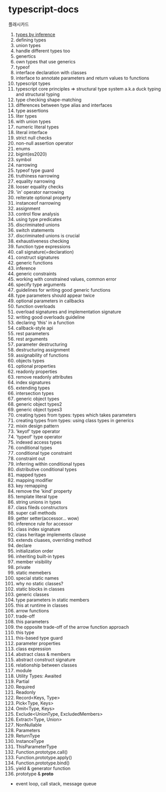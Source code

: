 # typescript-docs

플래시카드

1. [types by inference](https://user-images.githubusercontent.com/59950687/236708078-0c8b7b16-5bc6-42ca-a9c3-a6300f75bddc.png)
2. defining types
3. union types
4. handle different types too
5. genertics
6. own types that use generics
7. typeof
8. interface declaration with classes
9. interface to annotate parameters and return values to functions
10. typescript types
11. typescript core principles => structural type system a.k.a duck typing and structural typing
12. type checking shape-matching
13. differences between type alias and interfaces
14. type assertions
15. liter types
16. with union types
17. numeric literal types
18. literal interface
19. strict null checks
20. non-null assertion operator
21. enums
22. bigint(es2020)
23. symbol
24. narrowing
25. typeof type guard
26. truthiness narrowing
27. equality narrowing
28. looser equality checks
29. 'in' operator narrowing
30. reiterate optional property
31. instanceof narrowing
32. assignment
33. control flow analysis
34. using type predicates
35. discriminated unions
36. switch statements
37. discriminated unions is crucial
38. exhaustiveness checking
39. function type expressions
40. call signature(=declaration)
41. construct signatures
42. generic functions
43. inference
44. generic constraints
45. working with constrained values, common error
46. specify type arguments
47. guidelines for writing good generic functions
48. type parameters should appear twice
49. optional parameters in callbacks
50. function overloads
51. overload signatures and implementation signature
52. writing good overloads guideline
53. declaring 'this' in a function
54. callback-style api
55. rest parameters
56. rest arguments
57. parameter destructuring
58. destructuring assignment
59. assignability of functions
60. objects types
61. optional properties
62. readonly properties
63. remove readonly attributes
64. index signatures
65. extending types
66. intersection types
67. generic object types
68. generic object types2
69. generic object types3
70. creating types from types: types which takes parameters
71. creating types from types: using class types in generics
72. mixin design pattern
73. 'keyof' type operator
74. 'typeof' type operator
75. indexed access types
76. conditional types
77. conditional type constraint
78. constraint out
79. inferring within conditional types
80. distributive conditional types
81. mapped types
82. mapping modifier
83. key remapping
84. remove the 'kind' property
85. template literal type
86. string unions in types
87. class fileds constructors
88. super call methods
89. getter setter(accessor... wow)
90. inference rule for accessor
91. class index signature
92. class heritage implements clause
93. extends cluases, overriding method
94. declare
95. initialization order
96. inheriting built-in types
97. member visibility
98. private
99. static memebers
100. special static names
101. why no static classes?
102. static blocks in classes
103. generic classes
104. type parameters in static members
105. this at runtime in classes
106. arrow functions
107. trade-off
108. this parameters
109. the opposite trade-off of the arrow function approach
110. this type
111. this-based type guard
112. parameter properties
113. class expression
114. abstract class & members
115. abstract construct signature
116. relationship between classes
117. module
118. Utility Types: Awaited<Type>
119. Partial<Type>
120. Required<Type>
121. Readonly<Type>
122. Record<Keys, Type>
123. Pick<Type, Keys>
124. Omit<Type, Keys>
125. Exclude<UnionType, ExcludedMembers>
126. Extract<Type, Union>
127. NonNullable<Type>
128. Parameters<Type>
129. ReturnType<Type>
130. InstanceType<Type>
131. ThisParameterType<Type>
132. Function.prototype.call()
133. Function.prototype.apply()
134. Function.prototype.bind()
135. yield & generator function
136. prototype & __proto__

- event loop, call stack, message queue
